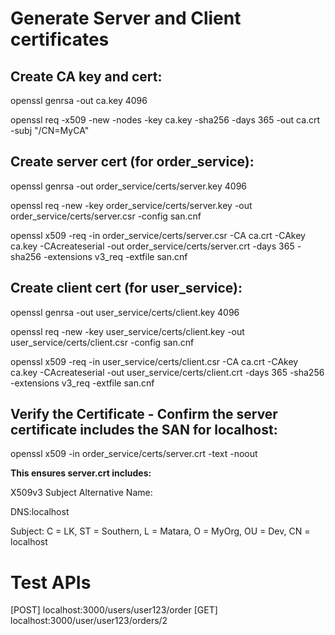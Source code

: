 # Generate Server and Client certificates

## Create CA key and cert:

openssl genrsa -out ca.key 4096

openssl req -x509 -new -nodes -key ca.key -sha256 -days 365 -out ca.crt -subj "/CN=MyCA"


## Create server cert (for order_service):

openssl genrsa -out order_service/certs/server.key 4096

openssl req -new -key order_service/certs/server.key -out order_service/certs/server.csr -config san.cnf

openssl x509 -req -in order_service/certs/server.csr -CA ca.crt -CAkey ca.key -CAcreateserial -out order_service/certs/server.crt -days 365 -sha256 -extensions v3_req -extfile san.cnf


## Create client cert (for user_service):

openssl genrsa -out user_service/certs/client.key 4096

openssl req -new -key user_service/certs/client.key -out user_service/certs/client.csr -config san.cnf

openssl x509 -req -in user_service/certs/client.csr -CA ca.crt -CAkey ca.key -CAcreateserial -out user_service/certs/client.crt -days 365 -sha256 -extensions v3_req -extfile san.cnf


## Verify the Certificate - Confirm the server certificate includes the SAN for localhost:

openssl x509 -in order_service/certs/server.crt -text -noout


**This ensures server.crt includes:**

X509v3 Subject Alternative Name:

   DNS:localhost
    
Subject: C = LK, ST = Southern, L = Matara, O = MyOrg, OU = Dev, CN = localhost

# Test APIs
[POST] localhost:3000/users/user123/order
[GET] localhost:3000/user/user123/orders/2
